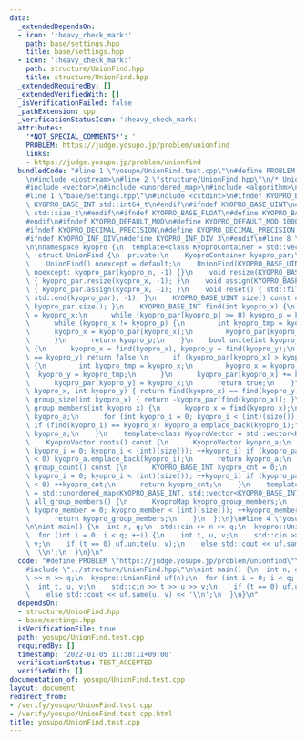 ```yaml
---
data:
  _extendedDependsOn:
  - icon: ':heavy_check_mark:'
    path: base/settings.hpp
    title: base/settings.hpp
  - icon: ':heavy_check_mark:'
    path: structure/UnionFind.hpp
    title: structure/UnionFind.hpp
  _extendedRequiredBy: []
  _extendedVerifiedWith: []
  _isVerificationFailed: false
  _pathExtension: cpp
  _verificationStatusIcon: ':heavy_check_mark:'
  attributes:
    '*NOT_SPECIAL_COMMENTS*': ''
    PROBLEM: https://judge.yosupo.jp/problem/unionfind
    links:
    - https://judge.yosupo.jp/problem/unionfind
  bundledCode: "#line 1 \"yosupo/UnionFind.test.cpp\"\n#define PROBLEM \"https://judge.yosupo.jp/problem/unionfind\"\
    \n#include <iostream>\n#line 2 \"structure/UnionFind.hpp\"\n/* UnionFind */\n\
    #include <vector>\n#include <unordered_map>\n#include <algorithm>\n#include <initializer_list>\n\
    #line 1 \"base/settings.hpp\"\n#include <cstdint>\n#ifndef KYOPRO_BASE_INT\n#define\
    \ KYOPRO_BASE_INT std::int64_t\n#endif\n#ifndef KYOPRO_BASE_UINT\n#define KYOPRO_BASE_UINT\
    \ std::size_t\n#endif\n#ifndef KYOPRO_BASE_FLOAT\n#define KYOPRO_BASE_FLOAT double\n\
    #endif\n#ifndef KYOPRO_DEFAULT_MOD\n#define KYOPRO_DEFAULT_MOD 1000000007\n#endif\n\
    #ifndef KYOPRO_DECIMAL_PRECISION\n#define KYOPRO_DECIMAL_PRECISION 12\n#endif\n\
    #ifndef KYOPRO_INF_DIV\n#define KYOPRO_INF_DIV 3\n#endif\n#line 8 \"structure/UnionFind.hpp\"\
    \n\nnamespace kyopro {\n  template<class KyoproContainer = std::vector<int>>\n\
    \  struct UnionFind {\n  private:\n    KyoproContainer kyopro_par;\n  public:\n\
    \    UnionFind() noexcept = default;\n    UnionFind(KYOPRO_BASE_UINT kyopro_n)\
    \ noexcept: kyopro_par(kyopro_n, -1) {}\n    void resize(KYOPRO_BASE_UINT kyopro_x)\
    \ { kyopro_par.resize(kyopro_x, -1); }\n    void assign(KYOPRO_BASE_UINT kyopro_x)\
    \ { kyopro_par.assign(kyopro_x, -1); }\n    void reset() { std::fill(std::begin(kyopro_par),\
    \ std::end(kyopro_par), -1); }\n    KYOPRO_BASE_UINT size() const noexcept { return\
    \ kyopro_par.size(); }\n    KYOPRO_BASE_INT find(int kyopro_x) {\n      int kyopro_p\
    \ = kyopro_x;\n      while (kyopro_par[kyopro_p] >= 0) kyopro_p = kyopro_par[kyopro_p];\n\
    \      while (kyopro_x != kyopro_p) {\n        int kyopro_tmp = kyopro_x;\n  \
    \      kyopro_x = kyopro_par[kyopro_x];\n        kyopro_par[kyopro_tmp] = kyopro_p;\n\
    \      }\n      return kyopro_p;\n    }\n    bool unite(int kyopro_x, int kyopro_y)\
    \ {\n      kyopro_x = find(kyopro_x), kyopro_y = find(kyopro_y);\n      if (kyopro_x\
    \ == kyopro_y) return false;\n      if (kyopro_par[kyopro_x] > kyopro_par[kyopro_y])\
    \ {\n        int kyopro_tmp = kyopro_x;\n        kyopro_x = kyopro_y;\n      \
    \  kyopro_y = kyopro_tmp;\n      }\n      kyopro_par[kyopro_x] += kyopro_par[kyopro_y];\n\
    \      kyopro_par[kyopro_y] = kyopro_x;\n      return true;\n    }\n    bool same(int\
    \ kyopro_x, int kyopro_y) { return find(kyopro_x) == find(kyopro_y); }\n    KYOPRO_BASE_INT\
    \ group_size(int kyopro_x) { return -kyopro_par[find(kyopro_x)]; }\n    KyoproContainer\
    \ group_members(int kyopro_x) {\n      kyopro_x = find(kyopro_x);\n      KyoproContainer\
    \ kyopro_a;\n      for (int kyopro_i = 0; kyopro_i < (int)(size()); ++kyopro_i)\
    \ if (find(kyopro_i) == kyopro_x) kyopro_a.emplace_back(kyopro_i);\n      return\
    \ kyopro_a;\n    }\n    template<class KyoproVector = std::vector<KYOPRO_BASE_INT>>\n\
    \    KyoproVector roots() const {\n      KyoproVector kyopro_a;\n      for (int\
    \ kyopro_i = 0; kyopro_i < (int)(size()); ++kyopro_i) if (kyopro_par[kyopro_i]\
    \ < 0) kyopro_a.emplace_back(kyopro_i);\n      return kyopro_a;\n    }\n    KYOPRO_BASE_INT\
    \ group_count() const {\n      KYOPRO_BASE_INT kyopro_cnt = 0;\n      for (int\
    \ kyopro_i = 0; kyopro_i < (int)(size()); ++kyopro_i) if (kyopro_par[kyopro_i]\
    \ < 0) ++kyopro_cnt;\n      return kyopro_cnt;\n    }\n    template<class KyoproMap\
    \ = std::unordered_map<KYOPRO_BASE_INT, std::vector<KYOPRO_BASE_INT>>>\n    KyoproMap\
    \ all_group_members() {\n      KyoproMap kyopro_group_members;\n      for (int\
    \ kyopro_member = 0; kyopro_member < (int)(size()); ++kyopro_member) kyopro_group_members[find(kyopro_member)].emplace_back(kyopro_member);\n\
    \      return kyopro_group_members;\n    }\n  };\n}\n#line 4 \"yosupo/UnionFind.test.cpp\"\
    \n\nint main() {\n  int n, q;\n  std::cin >> n >> q;\n  kyopro::UnionFind uf(n);\n\
    \  for (int i = 0; i < q; ++i) {\n    int t, u, v;\n    std::cin >> t >> u >>\
    \ v;\n    if (t == 0) uf.unite(u, v);\n    else std::cout << uf.same(u, v) <<\
    \ '\\n';\n  }\n}\n"
  code: "#define PROBLEM \"https://judge.yosupo.jp/problem/unionfind\"\n#include <iostream>\n\
    #include \"../structure/UnionFind.hpp\"\n\nint main() {\n  int n, q;\n  std::cin\
    \ >> n >> q;\n  kyopro::UnionFind uf(n);\n  for (int i = 0; i < q; ++i) {\n  \
    \  int t, u, v;\n    std::cin >> t >> u >> v;\n    if (t == 0) uf.unite(u, v);\n\
    \    else std::cout << uf.same(u, v) << '\\n';\n  }\n}\n"
  dependsOn:
  - structure/UnionFind.hpp
  - base/settings.hpp
  isVerificationFile: true
  path: yosupo/UnionFind.test.cpp
  requiredBy: []
  timestamp: '2022-01-05 11:38:11+09:00'
  verificationStatus: TEST_ACCEPTED
  verifiedWith: []
documentation_of: yosupo/UnionFind.test.cpp
layout: document
redirect_from:
- /verify/yosupo/UnionFind.test.cpp
- /verify/yosupo/UnionFind.test.cpp.html
title: yosupo/UnionFind.test.cpp
---
```

